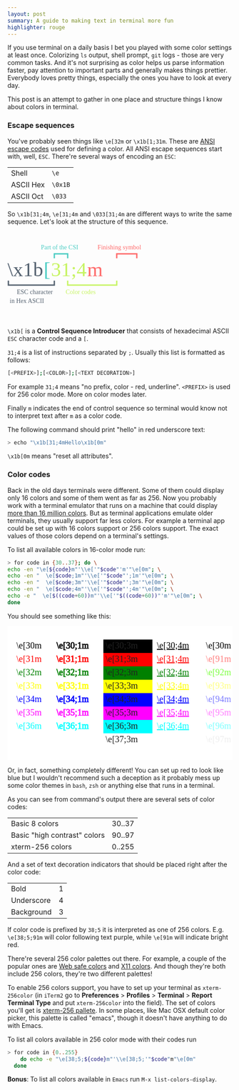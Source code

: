 ```yaml
---
layout: post
summary: A guide to making text in terminal more fun
highlighter: rouge
---
```

If you use terminal on a daily basis I bet you played with some color settings at least once. Colorizing `ls` output, shell prompt, `git` logs - those are very common tasks. And it's not surprising as color helps us parse information faster, pay attention to important parts and generally makes things prettier. Everybody loves pretty things, especially the ones you have to look at every day.

This post is an attempt to gather in one place and structure things I know about colors in terminal.

### Escape sequences

You've probably seen things like `\e[32m` or `\x1b[1;31m`. These are [ANSI escape codes](http://en.wikipedia.org/wiki/ANSI_escape_code) used for defining a color. All ANSI escape sequences start with, well, `ESC`. There're several ways of encoding an `ESC`:

<div class="width-full flex justify-center">
    <table class="table-auto my-5">
        <tbody>
            <tr>
                <td class="font-semibold py-3">Shell</td>
                <td class="pl-5"><code>\e</code></td>
            </tr>
            <tr>
                <td class="font-semibold py-3">ASCII Hex</td>
                <td class="pl-5"><code>\0x1B</code></td>
            </tr>
            <tr>
                <td class="font-semibold py-3">ASCII Oct</td>
                <td class="pl-5"><code>\033</code></td>
            </tr>
        </tbody>
    </table>
</div>

So `\x1b[31;4m`, `\e[31;4m` and `\033[31;4m` are different ways to write the same sequence. Let's look at the structure of this sequence.

<div class="w-full flex justify-center py-5">
    <svg xmlns="http://www.w3.org/2000/svg" width="350px" height="200px">
      <rect fill="white" stroke-width="2" />
      <text font-family="Verdana" font-size="14" y="40">
        <tspan fill="#4ECDC4" dx="75">Part of the CSI</tspan>
        <tspan fill="#FF6B6B" dx="40">Finishing symbol</tspan>
      </text>
      <polyline stroke="#4ECDC4" fill="none" stroke-width="3" points="105,60 105,50 135,50 135,60"/>
      <polyline stroke="#FF6B6B" fill="none" stroke-width="3" points="245,60 245,50 290,50 290,60"/>
      <text font-family="Verdana" font-size="45" y="100">
        <tspan fill="#556270">\x1b</tspan>
        <tspan fill="#4ECDC4" dx="-10">[</tspan>
        <tspan fill="#C7F464" dx="-10">31;4</tspan>
        <tspan fill="#FF6B6B" dx="-10">m</tspan>
      </text>
      <polyline stroke="#556270" fill="none" stroke-width="3" points="2,110 2,120 105,120 105,110"/>
      <polyline stroke="#C7F464" fill="none" stroke-width="3" points="135,110 135,120 245,120 245,110"/>
      <text font-family="Verdana" font-size="14" y="140">
        <tspan fill="#556270" dx="5">ESC character</tspan>
        <tspan fill="#556270" dx="-100" dy="20">in Hex ASCII</tspan>
        <tspan fill="#C7F464" dx="45" dy="-20">Color codes</tspan>
      </text>
    </svg>
</div>

`\x1b[` is a **Control Sequence Introducer** that consists of hexadecimal ASCII `ESC` character code and a `[`.

`31;4` is a list of instructions separated by `;`. Usually this list is formatted as follows:

```bash
[<PREFIX>];[<COLOR>];[<TEXT DECORATION>]
```

For example `31;4` means "no prefix, color - red, underline". `<PREFIX>` is used for 256 color mode. More on color modes later.

Finally `m` indicates the end of control sequence so terminal would know not to interpret text after `m` as a color code.

The following command should print "hello" in red underscore text:

```bash
> echo "\x1b[31;4mHello\x1b[0m"
```

`\x1b[0m` means "reset all attributes".

### Color codes

Back in the old days terminals were different. Some of them could display only 16 colors and some of them went as far as 256. Now you probably work with a terminal emulator that runs on a machine that could display [more than 16 million colors](http://en.wikipedia.org/wiki/List_of_monochrome_and_RGB_palettes#24-bit_RGB). But as terminal applications emulate older terminals, they usually support far less colors. For example a terminal app could be set up with 16 colors support or 256 colors support. The exact values of those colors depend on a terminal's settings.

To list all available colors in 16-color mode run:

```bash
> for code in {30..37}; do \
echo -en "\e[${code}m"'\\e['"$code"'m'"\e[0m"; \
echo -en "  \e[$code;1m"'\\e['"$code"';1m'"\e[0m"; \
echo -en "  \e[$code;3m"'\\e['"$code"';3m'"\e[0m"; \
echo -en "  \e[$code;4m"'\\e['"$code"';4m'"\e[0m"; \
echo -e "  \e[$((code+60))m"'\\e['"$((code+60))"'m'"\e[0m"; \
done
```

You should see something like this:

<div class="w-full flex justify-center py-5">
<svg xmlns="http://www.w3.org/2000/svg" width="100%" height="300px">
  <rect height="300" fill="#fff" width="100%"/>
  <text font-family="Verdana" font-size="20" y="50" x="20">
    <tspan fill="black">\e[30m</tspan>
    <tspan fill="red" dy="30" x="20">\e[31m</tspan>
    <tspan fill="green" dy="30" x="20">\e[32m</tspan>
    <tspan fill="yellow" dy="30" x="20">\e[33m</tspan>
    <tspan fill="blue" dy="30" x="20">\e[34m</tspan>
    <tspan fill="magenta" dy="30" x="20">\e[35m</tspan>
    <tspan fill="cyan" dy="30" x="20">\e[36m</tspan>
    <tspan fill="white" dy="30" x="20">\e[37m</tspan>
  </text>

  <text font-family="Verdana" font-size="20" y="50" x="110">
    <tspan fill="black" stroke="black" x="110">\e[30;1m</tspan>
    <tspan fill="red" dy="30" x="110" stroke="red">\e[31;1m</tspan>
    <tspan fill="green" dy="30" x="110" stroke="green">\e[32;1m</tspan>
    <tspan fill="yellow" dy="30" x="110" stroke="yellow">\e[33;1m</tspan>
    <tspan fill="blue" dy="30" x="110" stroke="blue">\e[34;1m</tspan>
    <tspan fill="magenta" dy="30" x="110" stroke="magenta">\e[35;1m</tspan>
    <tspan fill="cyan" dy="30" x="110" stroke="cyan">\e[36;1m</tspan>
    <tspan fill="white" dy="30" x="110" stroke="white">\e[37;1m</tspan>
  </text>

  <rect x="215" y="30" height="30" width="110" fill="black" />
  <rect x="215" y="60" height="30" width="110" fill="red" />
  <rect x="215" y="90" height="30" width="110" fill="green" />
  <rect x="215" y="120" height="30" width="110" fill="yellow" />
  <rect x="215" y="150" height="30" width="110" fill="blue" />
  <rect x="215" y="180" height="30" width="110" fill="magenta" />
  <rect x="215" y="210" height="30" width="110" fill="cyan" />
  <rect x="215" y="240" height="30" width="110" fill="white" />
  <text font-family="Verdana" font-size="20" y="50" x="220" fill="#222">
    <tspan>\e[30;3m</tspan>
    <tspan dy="30" x="220">\e[31;3m</tspan>
    <tspan dy="30" x="220">\e[32;3m</tspan>
    <tspan dy="30" x="220">\e[33;3m</tspan>
    <tspan dy="30" x="220">\e[34;3m</tspan>
    <tspan dy="30" x="220">\e[35;3m</tspan>
    <tspan dy="30" x="220">\e[36;3m</tspan>
    <tspan dy="30" x="220">\e[37;3m</tspan>
  </text>

  <text font-family="Verdana" font-size="20" y="50" x="335">
    <tspan fill="black" style="text-decoration:underline;">\e[30;4m</tspan>
    <tspan fill="red" dy="30" x="335" style="text-decoration:underline;">\e[31;4m</tspan>
    <tspan fill="green" dy="30" x="335" style="text-decoration:underline;">\e[32;4m</tspan>
    <tspan fill="yellow" dy="30" x="335" style="text-decoration:underline;">\e[33;4m</tspan>
    <tspan fill="blue" dy="30" x="335" style="text-decoration:underline;">\e[34;4m</tspan>
    <tspan fill="magenta" dy="30" x="335" style="text-decoration:underline;">\e[35;4m</tspan>
    <tspan fill="cyan" dy="30" x="335" style="text-decoration:underline;">\e[36;4m</tspan>
    <tspan fill="white" dy="30" x="335" style="text-decoration:underline;">\e[37;4m</tspan>
  </text>

  <text font-family="Verdana" font-size="20" y="50" x="445">
    <tspan fill="7e7e7e">\e[30m</tspan>
    <tspan fill="#ff7e7e" dy="30" x="445">\e[91m</tspan>
    <tspan fill="#7eff43" dy="30" x="445">\e[92m</tspan>
    <tspan fill="#ffff7e" dy="30" x="445">\e[93m</tspan>
    <tspan fill="#7e7eff" dy="30" x="445">\e[94m</tspan>
    <tspan fill="#ff7eff" dy="30" x="445">\e[95m</tspan>
    <tspan fill="#7effff" dy="30" x="445">\e[96m</tspan>
    <tspan fill="#eee" dy="30" x="445">\e[97m</tspan>
  </text>
</svg>
</div>

Or, in fact, something completely different! You can set up red to look like blue but I wouldn't recommend such a deception as it probably mess up some color themes in `bash`, `zsh` or anything else that runs in a terminal.

As you can see from command's output there are several sets of color codes:

<div class="width-full flex justify-center my-5">
    <table class="table table-bordered">
      <tr>
        <td class="font-semibold py-3">Basic 8 colors</td>
        <td class="pl-5">30..37</td>
      </tr>
      <tr>
        <td class="font-semibold py-3">Basic "high contrast" colors</td>
        <td class="pl-5">90..97</td>
      </tr>
      <tr>
        <td class="font-semibold py-3">xterm-256 colors</td>
        <td class="pl-5">0..255</td>
      </tr>
    </table>
</div>

And a set of text decoration indicators that should be placed right after the color code:

<div class="width-full flex justify-center my-5">
    <table class="table table-bordered">
      <tr>
        <td class="font-semibold py-3">Bold</td>
        <td class="pl-5">1</td>
      </tr>
      <tr>
        <td class="font-semibold py-3">Underscore</td>
        <td class="pl-5">4</td>
      </tr>
      <tr>
        <td class="font-semibold py-3">Background</td>
        <td class="pl-5">3</td>
      </tr>
    </table>
</div>

If color code is prefixed by `38;5` it is interpreted as one of 256 colors. E.g. `\e[38;5;91m` will color following text purple, while `\e[91m` will indicate bright red.

There're several 256 color palettes out there. For example, a couple of the popular ones are [Web safe colors](http://en.wikipedia.org/wiki/Web_colors#Web-safe_colors) and [X11 colors](http://en.wikipedia.org/wiki/X11_color_names). And though they're both include 256 colors, they're two different palettes!

To enable 256 colors support, you have to set up your terminal as `xterm-256color` (in `iTerm2` go to **Preferences** > **Profiles** > **Terminal** > **Report Terminal Type** and put `xterm-256color` into the field). The set of colors you'll get is [xterm-256 pallete](http://en.wikipedia.org/wiki/File:Xterm_256color_chart.svg). In some places, like Mac OSX default color picker, this palette is called "emacs", though it doesn't have anything to do with Emacs.

To list all colors available in 256 color mode with their codes run

```bash
> for code in {0..255}
    do echo -e "\e[38;5;${code}m"'\\e[38;5;'"$code"m"\e[0m"
  done
```

**Bonus**: To list all colors available in `Emacs` run `M-x list-colors-display`.
